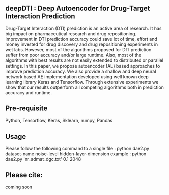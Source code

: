 ## deepDTI : Deep Autoencoder for Drug-Target Interaction Prediction 
Drug-Target Interaction (DTI) prediction is an active area of research. It has big impact on pharmaceutical research and drug repositioning. Improvement in DTI prediction accuracy could save lot of time, effort and money invested for drug discovery and drug repositioning experiments in wet labs. However, most of the algorithms proposed for DTI prediction suffer from poor accuracy and/or large runtime. Also, most of the algorithms with best results are not easily extended to distributed or parallel settings. In this paper, we propose autoencoder (AE) based approaches to improve prediction accuracy. We also provide a shallow and deep neural network based AE implementation developed using well known deep learning library Keras and Tensorflow. Through extensive experiments we show that our results outperform all competing algorithms both in prediction accuracy and runtime. 
## Pre-requisite
Python, Tensorflow, Keras, Sklearn, numpy, Pandas
## Usage
Please follow the following command to a single file : python dae2.py dataset-name noise-level hidden-layer-dimension
example : python dae2.py 'nr_admat_dgc.txt' 0.1 2048

## Please cite: 
coming soon
